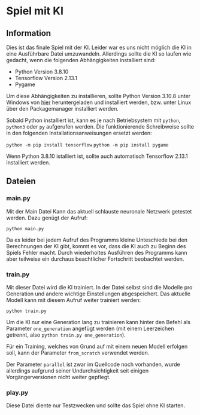 # Spiel mit KI

## Information

Dies ist das finale Spiel mit der KI. Leider war es uns nicht möglich die KI in eine Ausführbare Datei umzuwandeln. Allerdings sollte die KI so laufen wie gedacht, wenn die folgenden Abhängigkeiten installiert sind:

- Python Version 3.8.10
- Tensorflow Version 2.13.1
- Pygame

Um diese Abhängigkeiten zu installieren, sollte Python Version 3.10.8 unter Windows von [hier](https://www.python.org/downloads/release/python-3810/) heruntergeladen und installiert werden, bzw. unter Linux über den Packagemanager installiert werden.

Sobald Python installiert ist, kann es je nach Betriebsystem mit ```python```, ```python3``` oder ```py``` aufgerufen werden. Die funktionierende Schreibweise sollte in den folgenden Installationsanweisungen ersetzt werden:

```python -m pip install tensorflow```
```python -m pip install pygame```

Wenn Python 3.8.10 istalliert ist, sollte auch automatisch Tensorflow 2.13.1 installiert werden.

## Dateien

### main.py

Mit der Main Datei Kann das aktuell schlauste neuronale Netzwerk getestet werden. Dazu genügt der Aufruf:

```python main.py```

Da es leider bei jedem Aufruf des Programms kleine Unteschiede bei den Berechnungen der KI gibt, kommt es vor, dass die KI auch zu Beginn des Spiels Fehler macht. Durch wiederholtes Ausführen des Programms kann aber teilweise ein durchaus beachtlicher Fortschritt beobachtet werden.

### train.py

Mit dieser Datei wird die KI trainiert. In der Datei selbst sind die Modelle pro Generation und andere wichtige Einstellungen abgespeichert. Das aktuelle Modell kann mit diesem Aufruf weiter trainiert werden:

```python train.py```

Um die KI nur eine Generation lang zu trainieren kann hinter den Befehl als Parameter ```one_generation``` angefügt werden (mit einem Leerzeichen getrennt, also ```python train.py one_generation```).

Für ein Training, welches von Grund auf mit einem neuen Modell erfolgen soll, kann der Parameter ```from_scratch``` verwendet werden.

Der Parameter ```parallel``` ist zwar im Quellcode noch vorhanden, wurde allerdings aufgrund seiner Undurchsichtigkeit seit einigen Vorgängerversionen nicht weiter gepflegt.

### play.py

Diese Datei diente nur Testzwecken und sollte das Spiel ohne KI starten.